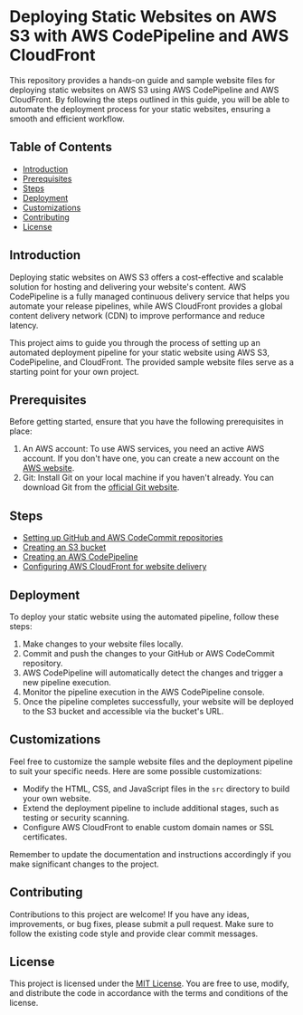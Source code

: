 # Deploying Static Websites on AWS S3 with AWS CodePipeline and AWS CloudFront

This repository provides a hands-on guide and sample website files for deploying static websites on AWS S3 using AWS CodePipeline and AWS CloudFront. By following the steps outlined in this guide, you will be able to automate the deployment process for your static websites, ensuring a smooth and efficient workflow.

## Table of Contents
- [Introduction](#introduction)
- [Prerequisites](#prerequisites)
- [Steps](#steps)
- [Deployment](#deployment)
- [Customizations](#customizations)
- [Contributing](#contributing)
- [License](#license)

## Introduction

Deploying static websites on AWS S3 offers a cost-effective and scalable solution for hosting and delivering your website's content. AWS CodePipeline is a fully managed continuous delivery service that helps you automate your release pipelines, while AWS CloudFront provides a global content delivery network (CDN) to improve performance and reduce latency.

This project aims to guide you through the process of setting up an automated deployment pipeline for your static website using AWS S3, CodePipeline, and CloudFront. The provided sample website files serve as a starting point for your own project.

## Prerequisites

Before getting started, ensure that you have the following prerequisites in place:

1. An AWS account: To use AWS services, you need an active AWS account. If you don't have one, you can create a new account on the [AWS website](https://aws.amazon.com/).
2. Git: Install Git on your local machine if you haven't already. You can download Git from the [official Git website](https://git-scm.com/downloads).

## Steps

- [Setting up GitHub and AWS CodeCommit repositories](#introduction)
- [Creating an S3 bucket](#prerequisites)
- [Creating an AWS CodePipeline](#getting-started)
- [Configuring AWS CloudFront for website delivery](#deployment)

## Deployment

To deploy your static website using the automated pipeline, follow these steps:

1. Make changes to your website files locally.
2. Commit and push the changes to your GitHub or AWS CodeCommit repository.
3. AWS CodePipeline will automatically detect the changes and trigger a new pipeline execution.
4. Monitor the pipeline execution in the AWS CodePipeline console.
5. Once the pipeline completes successfully, your website will be deployed to the S3 bucket and accessible via the bucket's URL.

## Customizations

Feel free to customize the sample website files and the deployment pipeline to suit your specific needs. Here are some possible customizations:

- Modify the HTML, CSS, and JavaScript files in the `src` directory to build your own website.
- Extend the deployment pipeline to include additional stages, such as testing or security scanning.
- Configure AWS CloudFront to enable custom domain names or SSL certificates.

Remember to update the documentation and instructions accordingly if you make significant changes to the project.

## Contributing

Contributions to this project are welcome! If you have any ideas, improvements, or bug fixes, please submit a pull request. Make sure to follow the existing code style and provide clear commit messages.

## License

This project is licensed under the [MIT License](LICENSE). You are free to use, modify, and distribute the code in accordance with the terms and conditions of the license.

